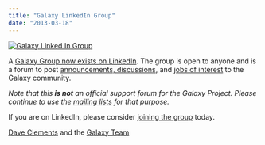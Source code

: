 ```yaml
---
title: "Galaxy LinkedIn Group"
date: "2013-03-18"
---
```

<div class='right'><a href='http://bit.ly/gxyLinkedIn'><img src="/src/images/logos/LinkedInLogo.png" alt="Galaxy Linked In Group" /></a></div>

A [Galaxy Group now exists on LinkedIn](http://bit.ly/gxyLinkedIn).  The group is open to anyone and is a forum to post [announcements, discussions](http://bit.ly/gxyLinkedIn), and [jobs of interest](https://www.linkedin.com/groups?jobs=&gid=4907635&trk=anet_ug_jobs) to the Galaxy community.

*Note that this **is not** an official support forum for the Galaxy Project.  Please continue to use the [mailing lists](/src/mailing-lists/index.md) for that purpose.*

If you are on LinkedIn, please consider [joining the group](http://bit.ly/gxyLinkedIn) today.

[Dave Clements](/people/dave-clements/index.md) and the [Galaxy Team](/src/galaxy-team/)
